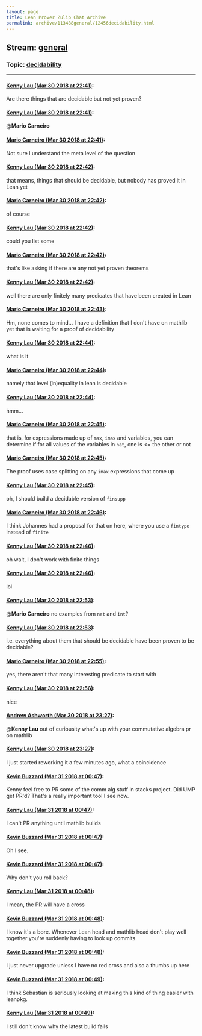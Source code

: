 ```yaml
---
layout: page
title: Lean Prover Zulip Chat Archive 
permalink: archive/113488general/12456decidability.html
---
```


## Stream: [general](index.html)
### Topic: [decidability](12456decidability.html)

---

#### [Kenny Lau (Mar 30 2018 at 22:41)](https://leanprover.zulipchat.com/#narrow/stream/113488-general/topic/decidability/near/124428848):
Are there things that are decidable but not yet proven?

#### [Kenny Lau (Mar 30 2018 at 22:41)](https://leanprover.zulipchat.com/#narrow/stream/113488-general/topic/decidability/near/124428850):
@**Mario Carneiro**

#### [Mario Carneiro (Mar 30 2018 at 22:41)](https://leanprover.zulipchat.com/#narrow/stream/113488-general/topic/decidability/near/124428860):
Not sure I understand the meta level of the question

#### [Kenny Lau (Mar 30 2018 at 22:42)](https://leanprover.zulipchat.com/#narrow/stream/113488-general/topic/decidability/near/124428902):
that means, things that should be decidable, but nobody has proved it in Lean yet

#### [Mario Carneiro (Mar 30 2018 at 22:42)](https://leanprover.zulipchat.com/#narrow/stream/113488-general/topic/decidability/near/124428905):
of course

#### [Kenny Lau (Mar 30 2018 at 22:42)](https://leanprover.zulipchat.com/#narrow/stream/113488-general/topic/decidability/near/124428906):
could you list some

#### [Mario Carneiro (Mar 30 2018 at 22:42)](https://leanprover.zulipchat.com/#narrow/stream/113488-general/topic/decidability/near/124428908):
that's like asking if there are any not yet proven theorems

#### [Kenny Lau (Mar 30 2018 at 22:42)](https://leanprover.zulipchat.com/#narrow/stream/113488-general/topic/decidability/near/124428920):
well there are only finitely many predicates that have been created in Lean

#### [Mario Carneiro (Mar 30 2018 at 22:43)](https://leanprover.zulipchat.com/#narrow/stream/113488-general/topic/decidability/near/124428942):
Hm, none comes to mind... I have a definition that I don't have on mathlib yet that is waiting for a proof of decidability

#### [Kenny Lau (Mar 30 2018 at 22:44)](https://leanprover.zulipchat.com/#narrow/stream/113488-general/topic/decidability/near/124428945):
what is it

#### [Mario Carneiro (Mar 30 2018 at 22:44)](https://leanprover.zulipchat.com/#narrow/stream/113488-general/topic/decidability/near/124428987):
namely that level (in)equality in lean is decidable

#### [Kenny Lau (Mar 30 2018 at 22:44)](https://leanprover.zulipchat.com/#narrow/stream/113488-general/topic/decidability/near/124428992):
hmm...

#### [Mario Carneiro (Mar 30 2018 at 22:45)](https://leanprover.zulipchat.com/#narrow/stream/113488-general/topic/decidability/near/124429012):
that is, for expressions made up of `max`, `imax` and variables, you can determine if for all values of the variables in `nat`, one is <= the other or not

#### [Mario Carneiro (Mar 30 2018 at 22:45)](https://leanprover.zulipchat.com/#narrow/stream/113488-general/topic/decidability/near/124429027):
The proof uses case splitting on any `imax` expressions that come up

#### [Kenny Lau (Mar 30 2018 at 22:45)](https://leanprover.zulipchat.com/#narrow/stream/113488-general/topic/decidability/near/124429032):
oh, I should build a decidable version of `finsupp`

#### [Mario Carneiro (Mar 30 2018 at 22:46)](https://leanprover.zulipchat.com/#narrow/stream/113488-general/topic/decidability/near/124429086):
I think Johannes had a proposal for that on here, where you use a `fintype` instead of `finite`

#### [Kenny Lau (Mar 30 2018 at 22:46)](https://leanprover.zulipchat.com/#narrow/stream/113488-general/topic/decidability/near/124429095):
oh wait, I don't work with finite things

#### [Kenny Lau (Mar 30 2018 at 22:46)](https://leanprover.zulipchat.com/#narrow/stream/113488-general/topic/decidability/near/124429096):
lol

#### [Kenny Lau (Mar 30 2018 at 22:53)](https://leanprover.zulipchat.com/#narrow/stream/113488-general/topic/decidability/near/124429371):
@**Mario Carneiro** no examples from `nat` and `int`?

#### [Kenny Lau (Mar 30 2018 at 22:53)](https://leanprover.zulipchat.com/#narrow/stream/113488-general/topic/decidability/near/124429372):
i.e. everything about them that should be decidable have been proven to be decidable?

#### [Mario Carneiro (Mar 30 2018 at 22:55)](https://leanprover.zulipchat.com/#narrow/stream/113488-general/topic/decidability/near/124429446):
yes, there aren't that many interesting predicate to start with

#### [Kenny Lau (Mar 30 2018 at 22:56)](https://leanprover.zulipchat.com/#narrow/stream/113488-general/topic/decidability/near/124429495):
nice

#### [Andrew Ashworth (Mar 30 2018 at 23:27)](https://leanprover.zulipchat.com/#narrow/stream/113488-general/topic/decidability/near/124430652):
@**Kenny Lau** out of curiousity what's up with your commutative algebra pr on mathlib

#### [Kenny Lau (Mar 30 2018 at 23:27)](https://leanprover.zulipchat.com/#narrow/stream/113488-general/topic/decidability/near/124430671):
I just started reworking it a few minutes ago, what a coincidence

#### [Kevin Buzzard (Mar 31 2018 at 00:47)](https://leanprover.zulipchat.com/#narrow/stream/113488-general/topic/decidability/near/124433277):
Kenny feel free to PR some of the comm alg stuff in stacks project. Did UMP get PR'd? That's a really important tool I see now.

#### [Kenny Lau (Mar 31 2018 at 00:47)](https://leanprover.zulipchat.com/#narrow/stream/113488-general/topic/decidability/near/124433281):
I can't PR anything until mathlib builds

#### [Kevin Buzzard (Mar 31 2018 at 00:47)](https://leanprover.zulipchat.com/#narrow/stream/113488-general/topic/decidability/near/124433282):
Oh I see.

#### [Kevin Buzzard (Mar 31 2018 at 00:47)](https://leanprover.zulipchat.com/#narrow/stream/113488-general/topic/decidability/near/124433283):
Why don't you roll back?

#### [Kenny Lau (Mar 31 2018 at 00:48)](https://leanprover.zulipchat.com/#narrow/stream/113488-general/topic/decidability/near/124433324):
I mean, the PR will have a cross

#### [Kevin Buzzard (Mar 31 2018 at 00:48)](https://leanprover.zulipchat.com/#narrow/stream/113488-general/topic/decidability/near/124433326):
I know it's a bore. Whenever Lean head and mathlib head don't play well together you're suddenly having to look up commits.

#### [Kevin Buzzard (Mar 31 2018 at 00:48)](https://leanprover.zulipchat.com/#narrow/stream/113488-general/topic/decidability/near/124433332):
I just never upgrade unless I have no red cross and also a thumbs up here

#### [Kevin Buzzard (Mar 31 2018 at 00:49)](https://leanprover.zulipchat.com/#narrow/stream/113488-general/topic/decidability/near/124433342):
I think Sebastian is seriously looking at making this kind of thing easier with leanpkg.

#### [Kenny Lau (Mar 31 2018 at 00:49)](https://leanprover.zulipchat.com/#narrow/stream/113488-general/topic/decidability/near/124433346):
I still don't know why the latest build fails

